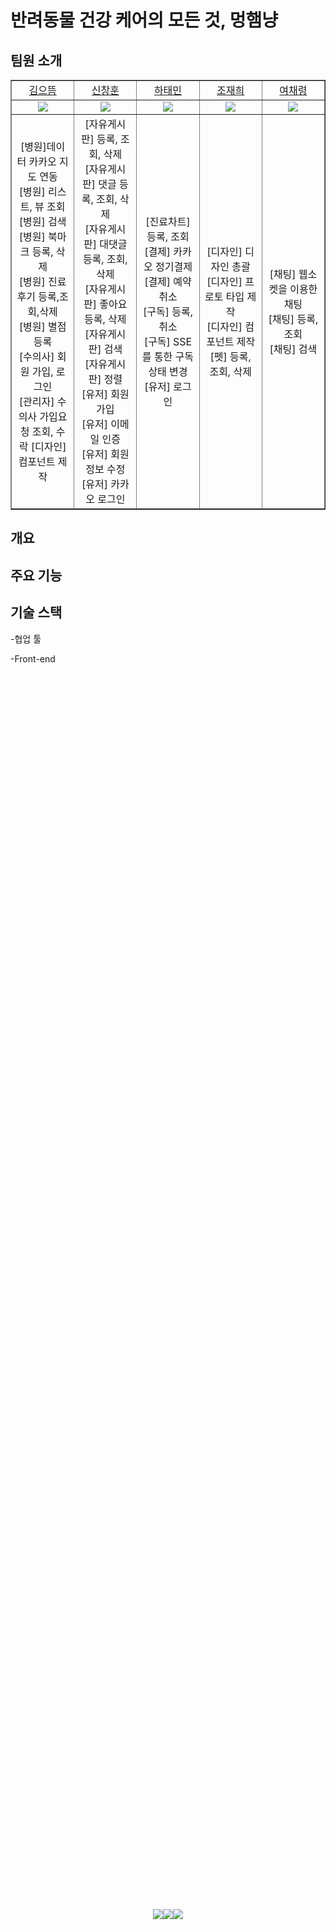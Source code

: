 # 반려동물 건강 케어의 모든 것, 멍햄냥

## 팀원 소개
<table border="1" cellspacing="0" cellpadding="0" width="100%">
    <tr width="100%">
        <td width="20%" align="center"><a href= "https://github.com/ked1125">김으뜸</a></td>
        <td width="20%" align="center"><a href= "https://github.com/changhun95">신창훈</a></td>
        <td width="20%" align="center"><a href= "https://github.com/HATAEMIN1">하태민</a></td>
        <td width="20%" align="center"><a href= "https://github.com/jjh099">조재희</a></td>
        <td width="20%" align="center"><a href= "https://github.com/chloeyeo">여채령</a></td>
    </tr>
    <tr width="100%">
        <td align="center"><img src = "https://github.com/ked1125.png"></td>
        <td align="center"><img src = "https://github.com/changhun95.png"/></td>
        <td align="center"><img src = "https://github.com/HATAEMIN1.png"/></td>
        <td align="center"><img src = "https://github.com/jjh099.png"/></td>
        <td align="center"><img src = "https://github.com/chloeyeo.png"/></td>
    </tr>
    <tr width="100%">
        <td width="20%" align="center">
        [병원]데이터 카카오 지도 연동<br>  
        [병원] 리스트, 뷰 조회<br>
        [병원] 검색<br>  
        [병원] 북마크 등록, 삭제<br>
        [병원] 진료후기 등록,조회,삭제<br>
        [병원] 별점 등록<br>
        [수의사] 회원 가입, 로그인<br>
        [관리자] 수의사 가입요청 조회, 수락
        [디자인] 컴포넌트 제작<br>    
        </td>
        <td width="20%" align="center">
        [자유게시판] 등록, 조회, 삭제<br>
        [자유게시판] 댓글 등록, 조회, 삭제<br>
        [자유게시판] 대댓글 등록, 조회, 삭제<br>
        [자유게시판] 좋아요 등록, 삭제<br>
        [자유게시판] 검색<br>
        [자유게시판] 정렬<br>
        [유저] 회원가입<br>
        [유저] 이메일 인증<br>
        [유저] 회원정보 수정<br>
        [유저] 카카오 로그인<br>
        </td>
        <td width="20%" align="center">
        [진료차트] 등록, 조회<br>
        [결제] 카카오 정기결제<br>
        [결제] 예약 취소<br>   
        [구독] 등록,취소<br>
        [구독] SSE를 통한 구독 상태 변경<br>
        [유저] 로그인
        </td>
        <td width="20%" align="center">
        [디자인] 디자인 총괄<br>    
        [디자인] 프로토 타입 제작<br>
        [디자인] 컴포넌트 제작<br>
        [펫] 등록, 조회, 삭제    
        </td>
        <td width="20%" align="center">
        [채팅] 웹소켓을 이용한 채팅 <br>      
        [채팅] 등록, 조회<br>   
        [채팅] 검색<br>    
        </td>
   </tr>
</table>

## 개요
## 주요 기능
## 기술 스택
-협업 툴
</div>
-Front-end  <div style="display: flex; justify-content: center; align-items: center; height: 100vh;"><img src="https://img.shields.io/badge/html5-E34F26?style=plastic&logo=html5&logoColor=white"> 
  <img src="https://img.shields.io/badge/css-1572B6?style=plastic&logo=css3&logoColor=white"> 
  <img src="https://img.shields.io/badge/javascript-F7DF1E?style=plastic&logo=javascript&logoColor=black"></div> <br>
-Back-end <div style="display: flex; justify-content: center; align-items: center; height: 100vh;">
  <img src="https://img.shields.io/badge/java-007396?style=plastic&logo=java&logoColor=white"> <img src="https://img.shields.io/badge/SpringBoot-6DB33F?style=plastic&logo=springboot&logoColor=white"/> 
  <img src="https://img.shields.io/badge/SpringSecurity-6DB33F?style=plastic&logo=springsecurity&logoColor=white"/> 
  <img src="https://img.shields.io/badge/Spring Data JPA-6DB33F?style=plastic&logo=jpa&logoColor=white"/> 
  <img src="https://img.shields.io/badge/Spring Webflux-6DB33F?style=plastic&logo=springwebflux&logoColor=white"/>     
    
    
  
-Infra <br>
## 요구사항 정의
## 일정
## ERD
## API 명세서
### [📎Link](https://www.notion.so/API-869bf1352e134a13bc37e23e94c09ecc)
## 벡엔드 깃허브
<a href="https://github.com/HATAEMIN1/MHN_BACKEND">
